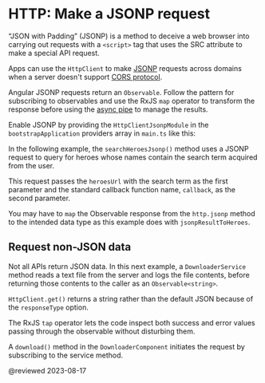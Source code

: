 # HTTP: Make a JSONP request

“JSON with Padding” (JSONP) is a method to deceive a web browser into carrying out requests with a `<script>` tag that uses the SRC attribute to make a special API request.

Apps can use the `HttpClient` to make [JSONP](https://en.wikipedia.org/wiki/JSONP) requests across domains when a server doesn't support [CORS protocol](https://developer.mozilla.org/docs/Web/HTTP/CORS).

Angular JSONP requests return an `Observable`.
Follow the pattern for subscribing to observables and use the RxJS `map` operator to transform the response before using the [async pipe](api/common/AsyncPipe) to manage the results.

Enable JSONP by providing the `HttpClientJsonpModule` in the `bootstrapApplication` providers array in `main.ts` like this:

<code-example path="http/src/main.ts" region="jsonp"></code-example>

In the following example, the `searchHeroesJsonp()` method uses a JSONP request to query for heroes whose names contain the search term acquired from the user.

<code-example path="http/src/app/heroes/heroes.service.ts" region="searchHeroesJsonp">
</code-example>

This request passes the `heroesUrl` with the search term as the first parameter and the standard callback function name, `callback`, as the second parameter.

You may have to `map` the Observable response from the `http.jsonp` method to the intended data type 
as this example does with `jsonpResultToHeroes`.

## Request non-JSON data

Not all APIs return JSON data.
In this next example, a `DownloaderService` method reads a text file from the server and logs the file contents, before returning those contents to the caller as an `Observable<string>`.

<code-example header="app/downloader/downloader.service.ts (getTextFile)" linenums="false" path="http/src/app/downloader/downloader.service.ts" region="getTextFile"></code-example>

`HttpClient.get()` returns a string rather than the default JSON because of the `responseType` option.

The RxJS `tap` operator lets the code inspect both success and error values passing through the observable without disturbing them.

A `download()` method in the `DownloaderComponent` initiates the request by subscribing to the service method.

<code-example header="app/downloader/downloader.component.ts (download)" linenums="false" path="http/src/app/downloader/downloader.component.ts" region="download"></code-example>

<a id="error-handling"></a>

@reviewed 2023-08-17
